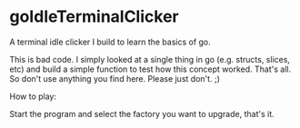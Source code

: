 # goIdleTerminalClicker

A terminal idle clicker I build to learn the basics of go.

This is bad code. I simply looked at a single thing in go (e.g. structs, slices, etc) and build a simple function to test how this concept worked. That's all. So don't use anything you find here. Please just don't. ;)

How to play:

Start the program and select the factory you want to upgrade, that's it.
